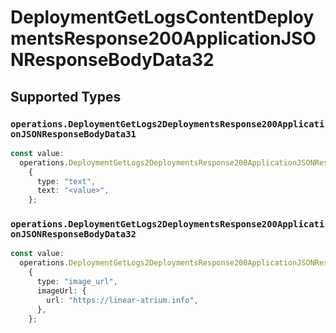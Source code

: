 # DeploymentGetLogsContentDeploymentsResponse200ApplicationJSONResponseBodyData32


## Supported Types

### `operations.DeploymentGetLogs2DeploymentsResponse200ApplicationJSONResponseBodyData31`

```typescript
const value:
  operations.DeploymentGetLogs2DeploymentsResponse200ApplicationJSONResponseBodyData31 =
    {
      type: "text",
      text: "<value>",
    };
```

### `operations.DeploymentGetLogs2DeploymentsResponse200ApplicationJSONResponseBodyData32`

```typescript
const value:
  operations.DeploymentGetLogs2DeploymentsResponse200ApplicationJSONResponseBodyData32 =
    {
      type: "image_url",
      imageUrl: {
        url: "https://linear-atrium.info",
      },
    };
```

